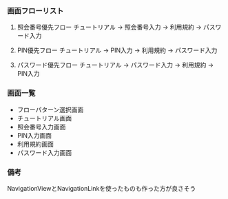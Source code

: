 ### 画面フローリスト
1. 照会番号優先フロー
チュートリアル → 照会番号入力 → 利用規約 → パスワード入力

2. PIN優先フロー
チュートリアル → PIN入力 → 利用規約 → パスワード入力

3. パスワード優先フロー
チュートリアル → パスワード入力 → 利用規約 → PIN入力

### 画面一覧
- フローパターン選択画面
- チュートリアル画面
- 照会番号入力画面
- PIN入力画面
- 利用規約画面
- パスワード入力画面

### 備考
NavigationViewとNavigationLinkを使ったものも作った方が良さそう
